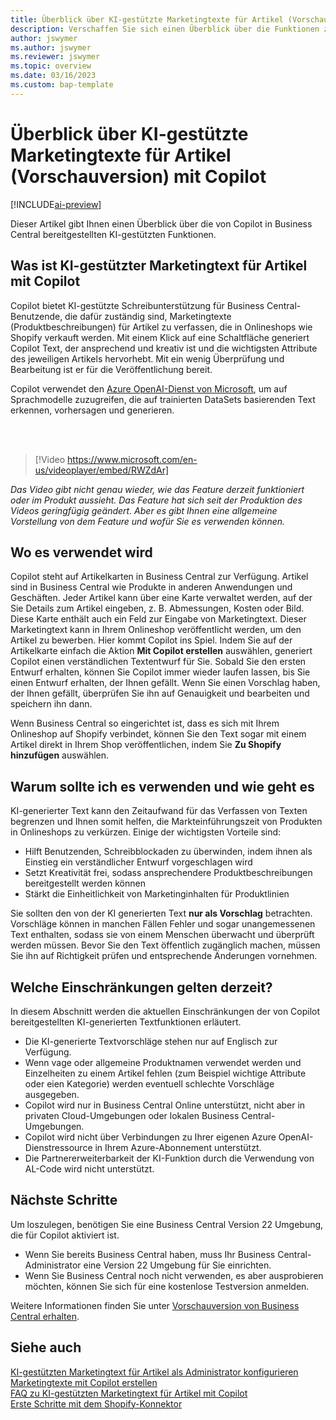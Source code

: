 ```yaml
---
title: Überblick über KI-gestützte Marketingtexte für Artikel (Vorschauversion) mit Copilot
description: Verschaffen Sie sich einen Überblick über die Funktionen zur Generierung von KI-Inhalten in Business Central
author: jswymer
ms.author: jswymer
ms.reviewer: jswymer
ms.topic: overview
ms.date: 03/16/2023
ms.custom: bap-template
---
```

# <a name="overview-of-ai-powered-item-marketing-text-preview-with-copilot"></a><a name="overview-of-ai-powered-item-marketing-text-preview-with-copilot"></a><a name="overview-of-ai-powered-item-marketing-text-preview-with-copilot"></a>Überblick über KI-gestützte Marketingtexte für Artikel (Vorschauversion) mit Copilot

[!INCLUDE[ai-preview](includes/ai-preview.md)]

Dieser Artikel gibt Ihnen einen Überblick über die von Copilot in Business Central bereitgestellten KI-gestützten Funktionen.

## <a name="what-is-ai-powered-item-marketing-text-with-copilot"></a><a name="what-is-ai-powered-item-marketing-text-with-copilot"></a><a name="what-is-ai-powered-item-marketing-text-with-copilot"></a>Was ist KI-gestützter Marketingtext für Artikel mit Copilot

Copilot bietet KI-gestützte Schreibunterstützung für Business Central-Benutzende, die dafür zuständig sind, Marketingtexte (Produktbeschreibungen) für Artikel zu verfassen, die in Onlineshops wie Shopify verkauft werden. Mit einem Klick auf eine Schaltfläche generiert Copilot Text, der ansprechend und kreativ ist und die wichtigsten Attribute des jeweiligen Artikels hervorhebt. Mit ein wenig Überprüfung und Bearbeitung ist er für die Veröffentlichung bereit.

Copilot verwendet den [Azure OpenAI-Dienst von Microsoft](/azure/cognitive-services/openai/overview), um auf Sprachmodelle zuzugreifen, die auf trainierten DataSets basierenden Text erkennen, vorhersagen und generieren.

<br><br>  

> [!Video https://www.microsoft.com/en-us/videoplayer/embed/RWZdAr]

*Das Video gibt nicht genau wieder, wie das Feature derzeit funktioniert oder im Produkt aussieht. Das Feature hat sich seit der Produktion des Videos geringfügig geändert. Aber es gibt Ihnen eine allgemeine Vorstellung von dem Feature und wofür Sie es verwenden können.*
  
## <a name="where-its-used"></a><a name="where-its-used"></a><a name="where-its-used"></a>Wo es verwendet wird

Copilot steht auf Artikelkarten in Business Central zur Verfügung. Artikel sind in Business Central wie Produkte in anderen Anwendungen und Geschäften. Jeder Artikel kann über eine Karte verwaltet werden, auf der Sie Details zum Artikel eingeben, z. B. Abmessungen, Kosten oder Bild. Diese Karte enthält auch ein Feld zur Eingabe von Marketingtext. Dieser Marketingtext kann in Ihrem Onlineshop veröffentlicht werden, um den Artikel zu bewerben. Hier kommt Copilot ins Spiel. Indem Sie auf der Artikelkarte einfach die Aktion **Mit Copilot erstellen** auswählen, generiert Copilot einen verständlichen Textentwurf für Sie. Sobald Sie den ersten Entwurf erhalten, können Sie Copilot immer wieder laufen lassen, bis Sie einen Entwurf erhalten, der Ihnen gefällt. Wenn Sie einen Vorschlag haben, der Ihnen gefällt, überprüfen Sie ihn auf Genauigkeit und bearbeiten und speichern ihn dann.

Wenn Business Central so eingerichtet ist, dass es sich mit Ihrem Onlineshop auf Shopify verbindet, können Sie den Text sogar mit einem Artikel direkt in Ihrem Shop veröffentlichen, indem Sie **Zu Shopify hinzufügen** auswählen.

## <a name="why-and-how-to-use-it"></a><a name="why-and-how-to-use-it"></a><a name="why-and-how-to-use-it"></a>Warum sollte ich es verwenden und wie geht es

KI-generierter Text kann den Zeitaufwand für das Verfassen von Texten begrenzen und Ihnen somit helfen, die Markteinführungszeit von Produkten in Onlineshops zu verkürzen. Einige der wichtigsten Vorteile sind:

- Hilft Benutzenden, Schreibblockaden zu überwinden, indem ihnen als Einstieg ein verständlicher Entwurf vorgeschlagen wird
- Setzt Kreativität frei, sodass ansprechendere Produktbeschreibungen bereitgestellt werden können
- Stärkt die Einheitlichkeit von Marketinginhalten für Produktlinien

Sie sollten den von der KI generierten Text **nur als Vorschlag** betrachten. Vorschläge können in manchen Fällen Fehler und sogar unangemessenen Text enthalten, sodass sie von einem Menschen überwacht und überprüft werden müssen. Bevor Sie den Text öffentlich zugänglich machen, müssen Sie ihn auf Richtigkeit prüfen und entsprechende Änderungen vornehmen.

## <a name="current-limitations"></a><a name="current-limitations"></a><a name="current-limitations"></a>Welche Einschränkungen gelten derzeit?

In diesem Abschnitt werden die aktuellen Einschränkungen der von Copilot bereitgestellten KI-generierten Textfunktionen erläutert.

- Die KI-generierte Textvorschläge stehen nur auf Englisch zur Verfügung.
- Wenn vage oder allgemeine Produktnamen verwendet werden und Einzelheiten zu einem Artikel fehlen (zum Beispiel wichtige Attribute oder eien Kategorie) werden eventuell schlechte Vorschläge ausgegeben.
- Copilot wird nur in Business Central Online unterstützt, nicht aber in privaten Cloud-Umgebungen oder lokalen Business Central-Umgebungen.
- Copilot wird nicht über Verbindungen zu Ihrer eigenen Azure OpenAI-Dienstressource in Ihrem Azure-Abonnement unterstützt.
- Die Partnererweiterbarkeit der KI-Funktion durch die Verwendung von AL-Code wird nicht unterstützt.

## <a name="next-steps"></a><a name="next-steps"></a><a name="next-steps"></a>Nächste Schritte

Um loszulegen, benötigen Sie eine Business Central Version 22 Umgebung, die für Copilot aktiviert ist.

- Wenn Sie bereits Business Central haben, muss Ihr Business Central-Administrator eine Version 22 Umgebung für Sie einrichten.
- Wenn Sie Business Central noch nicht verwenden, es aber ausprobieren möchten, können Sie sich für eine kostenlose Testversion anmelden.

Weitere Informationen finden Sie unter [Vorschauversion von Business Central erhalten](ai-preview-getstarted.md).  

## <a name="see-also"></a><a name="see-also"></a><a name="see-also"></a>Siehe auch

[KI-gestützten Marketingtext für Artikel als Administrator konfigurieren](enable-ai.md)  
[Marketingtexte mit Copilot erstellen](item-marketing-text.md)  
[FAQ zu KI-gestützten Marketingtext für Artikel mit Copilot](ai-faq.md)  
[Erste Schritte mit dem Shopify-Konnektor](shopify/get-started.md)  
